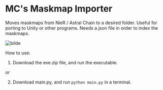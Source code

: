 # MC's Maskmap Importer
Moves maskmaps from NieR / Astral Chain to a desired folder. Useful for porting to Unity or other programs.
Needs a json file in order to index the maskmaps.

![bilde](https://user-images.githubusercontent.com/36818485/130722168-070e54d1-3d4e-41fb-b2b9-3df13546dd2a.png)

How to use:

1. Download the exe.zip file, and run the executable.

or

2. Download main.py, and run ```python main.py``` in a terminal.
